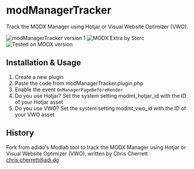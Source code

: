 # modManagerTracker
Track the MODX Manager using Hotjar or Visual Website Optimizer (VWO).

![modManagerTracker version 1](https://img.shields.io/badge/version-1.0-blue.svg) ![MODX Extra by Sterc](https://img.shields.io/badge/checked%20by-sterc-ff69b4.svg) ![Tested on MODX version](https://img.shields.io/badge/modx%20version%20requirement-2.5%2B-brightgreen.svg)

## Installation & Usage
1. Create a new plugin
2. Paste the code from modManagerTracker.plugin.php
3. Enable the event ```OnManagerPageBeforeRender```
4. Do you use Hotjar? Set the system setting modmt_hotjar_id with the ID of your Hotjar asset
5. Do you use VWO? Set the system setting modmt_vwo_id with the ID of your VWO asset


## History
Fork from adido's Modlab tool to track the MODX Manager using Hotjar or Visual Website Optimizer (VWO), written by Chris Cherrett <chris.cherrett@adi.do>
